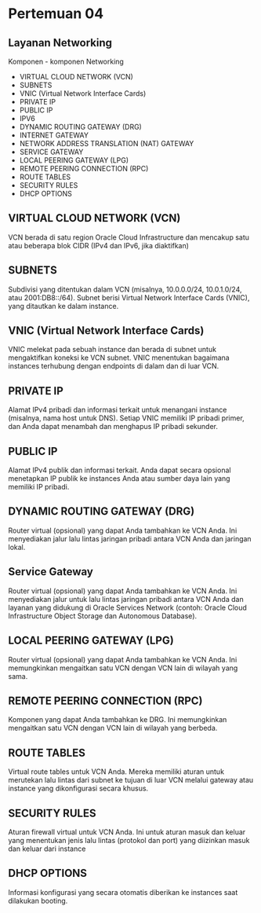 # Pertemuan 04

## Layanan Networking
Komponen - komponen Networking
- VIRTUAL CLOUD NETWORK (VCN)
- SUBNETS
- VNIC (Virtual Network Interface Cards)
- PRIVATE IP
- PUBLIC IP
- IPV6
- DYNAMIC ROUTING GATEWAY (DRG)
- INTERNET GATEWAY
- NETWORK ADDRESS TRANSLATION (NAT) GATEWAY
- SERVICE GATEWAY
- LOCAL PEERING GATEWAY (LPG)
- REMOTE PEERING CONNECTION (RPC)
- ROUTE TABLES
- SECURITY RULES
- DHCP OPTIONS

## VIRTUAL CLOUD NETWORK (VCN)
VCN berada di satu region Oracle Cloud Infrastructure dan mencakup satu atau beberapa blok CIDR (IPv4 dan IPv6, jika diaktifkan) 

## SUBNETS
Subdivisi yang ditentukan dalam VCN (misalnya, 10.0.0.0/24, 10.0.1.0/24, atau 2001:DB8::/64). Subnet berisi Virtual Network Interface Cards (VNIC), yang ditautkan ke dalam instance.

## VNIC (Virtual Network Interface Cards)
VNIC melekat pada sebuah instance dan berada di subnet untuk mengaktifkan koneksi ke VCN subnet. VNIC menentukan bagaimana instances terhubung dengan endpoints di dalam dan di luar VCN.

## PRIVATE IP
Alamat IPv4 pribadi dan informasi terkait untuk menangani instance (misalnya, nama host untuk DNS). Setiap VNIC memiliki IP pribadi primer, dan Anda dapat menambah dan menghapus IP pribadi sekunder. 

## PUBLIC IP
Alamat IPv4 publik dan informasi terkait. Anda dapat secara opsional menetapkan IP publik ke instances Anda atau sumber daya lain yang memiliki IP pribadi. 

## DYNAMIC ROUTING GATEWAY (DRG)
Router virtual (opsional) yang dapat Anda tambahkan ke VCN Anda. Ini menyediakan jalur lalu lintas jaringan pribadi antara VCN Anda dan jaringan lokal.

## Service Gateway
Router virtual (opsional) yang dapat Anda tambahkan ke VCN Anda. Ini menyediakan jalur untuk lalu lintas jaringan pribadi antara VCN Anda dan layanan yang didukung di Oracle Services Network (contoh: Oracle Cloud Infrastructure Object Storage dan Autonomous Database). 

## LOCAL PEERING GATEWAY (LPG)
Router virtual (opsional) yang dapat Anda tambahkan ke VCN Anda. Ini memungkinkan mengaitkan satu VCN dengan VCN lain di wilayah yang sama. 

## REMOTE PEERING CONNECTION (RPC)
Komponen yang dapat Anda tambahkan ke DRG. Ini memungkinkan mengaitkan satu VCN dengan VCN lain di wilayah yang berbeda.

## ROUTE TABLES
Virtual route tables untuk VCN Anda. Mereka memiliki aturan untuk merutekan lalu lintas dari subnet ke tujuan di luar VCN melalui gateway atau instance yang dikonfigurasi secara khusus.

## SECURITY RULES
Aturan firewall virtual untuk VCN Anda. Ini untuk aturan masuk dan keluar yang menentukan jenis lalu lintas (protokol dan port) yang diizinkan masuk dan keluar dari instance

## DHCP OPTIONS
Informasi konfigurasi yang secara otomatis diberikan ke instances saat dilakukan booting.